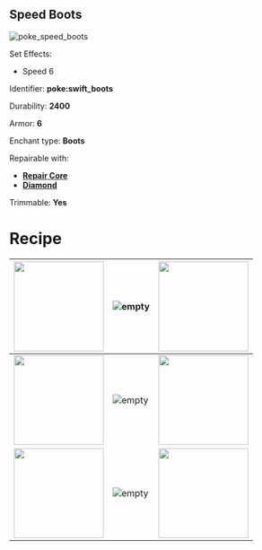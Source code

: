 ## Speed Boots
![poke_speed_boots](https://github.com/ItsMePok/PFE/assets/136857747/131bce4c-1f58-45d7-94eb-c7965e300f17)

Set Effects:
* Speed 6

Identifier: **poke:swift_boots**

Durability: **2400**

Armor: **6**

Enchant type: **Boots**

Repairable with:
* **[Repair Core](https://github.com/ItsMePok/PFE/wiki/Repair-Core)**
* **[Diamond](https://minecraft.wiki/w/Diamond)**

Trimmable: **Yes**

# Recipe

|<a href="https://minecraft.wiki/w/Feather"><img src="https://minecraft.wiki/images/Feather_JE3_BE2.png?b869b" width="160"/></a>|![empty](https://github.com/ItsMePok/PFE/assets/136857747/539f7ffa-6950-4eb0-9333-9a4bff3b15de)|<a href="https://minecraft.wiki/w/Feather"><img src="https://minecraft.wiki/images/Feather_JE3_BE2.png?b869b" width="160"/></a>|
|---|---|---|
|<a href="https://minecraft.wiki/w/Block_of_Diamond"><img src="https://minecraft.wiki/images/thumb/Block_of_Diamond_JE5_BE3.png/150px-Block_of_Diamond_JE5_BE3.png?542ee" width="160"/></a>|![empty](https://github.com/ItsMePok/PFE/assets/136857747/539f7ffa-6950-4eb0-9333-9a4bff3b15de)|<a href="https://minecraft.wiki/w/Block_of_Diamond"><img src="https://minecraft.wiki/images/thumb/Block_of_Diamond_JE5_BE3.png/150px-Block_of_Diamond_JE5_BE3.png?542ee" width="160"/></a>|
|<a href="https://minecraft.wiki/w/Block_of_Diamond"><img src="https://minecraft.wiki/images/thumb/Block_of_Diamond_JE5_BE3.png/150px-Block_of_Diamond_JE5_BE3.png?542ee" width="160"/></a>|![empty](https://github.com/ItsMePok/PFE/assets/136857747/539f7ffa-6950-4eb0-9333-9a4bff3b15de)|<a href="https://minecraft.wiki/w/Block_of_Diamond"><img src="https://minecraft.wiki/images/thumb/Block_of_Diamond_JE5_BE3.png/150px-Block_of_Diamond_JE5_BE3.png?542ee" width="160"/></a>|
